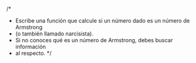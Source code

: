 /*
 * Escribe una función que calcule si un número dado es un número de Armstrong
 * (o también llamado narcisista).
 * Si no conoces qué es un número de Armstrong, debes buscar información
 * al respecto.
 */


